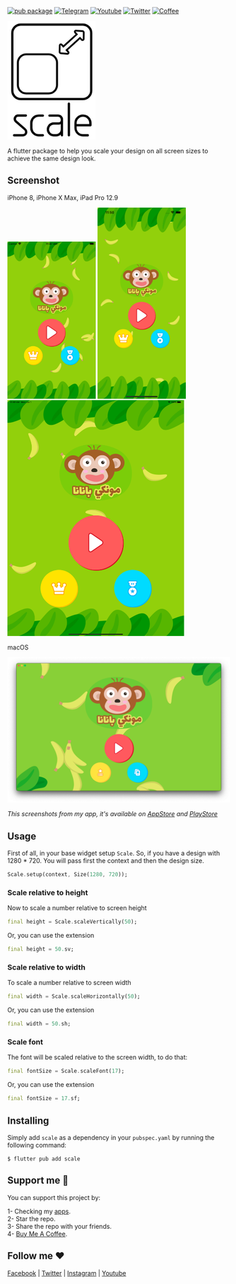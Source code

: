[![pub package](https://img.shields.io/pub/v/scale.svg)](https://pub.dartlang.org/packages/scale)
[![Telegram](https://img.shields.io/badge/chat-telegram-0088cc)](https://t.me/+NvUXzshmIg44N2M0)
[![Youtube](https://img.shields.io/badge/subscribe-youtube-c4302b)](https://www.youtube.com/@AkDebuging)
[![Twitter](https://img.shields.io/badge/follow-x-000000)](https://x.com/akdebuging)
[![Coffee](https://img.shields.io/badge/buy%20me%20a-coffee-orange)](https://www.buymeacoffee.com/akdebuging)

<img src="https://raw.githubusercontent.com/Abedalkareem/scale/master/images/logo.png" width="200"/>

A flutter package to help you scale your design on all screen sizes to achieve the same design look.

## Screenshot  

iPhone 8, iPhone X Max, iPad Pro 12.9

<img src="https://raw.githubusercontent.com/Abedalkareem/scale/master/images/iphone8plus.png" width="200"/> <img src="https://raw.githubusercontent.com/Abedalkareem/scale/master/images/iphonexmax.png" width="200"/> <img src="https://raw.githubusercontent.com/Abedalkareem/scale/master/images/ipadpro12_9.png" width="400"/>

macOS

<img src="https://raw.githubusercontent.com/Abedalkareem/scale/master/images/macos.png" width="800"/>


*This screenshots from my app, it's available on [AppStore](https://apps.apple.com/gm/app/id1514479049) and [PlayStore](https://play.google.com/store/apps/details?id=com.jostudio.monkeybanana)*

## Usage  

First of all, in your base widget setup `Scale`.
So, if you have a design with 1280 * 720. You will pass first the context and then the design size.

``` dart
Scale.setup(context, Size(1280, 720));
```

### Scale relative to height
Now to scale a number relative to screen height

``` dart
final height = Scale.scaleVertically(50);
```

Or, you can use the extension
``` dart
final height = 50.sv;
```

### Scale relative to width

To scale a number relative to screen width

``` dart
final width = Scale.scaleHorizontally(50);
```

Or, you can use the extension
``` dart
final width = 50.sh;
```

### Scale font

The font will be scaled relative to the screen width, to do that:

``` dart
final fontSize = Scale.scaleFont(17);
```

Or, you can use the extension
``` dart
final fontSize = 17.sf;
```

## Installing  

Simply add `scale` as a dependency in your `pubspec.yaml` by running the following command:

``` console
$ flutter pub add scale
```

## Support me 🚀  

You can support this project by:  

1- Checking my [apps](https://apps.apple.com/us/developer/id928910207).  
2- Star the repo.  
3- Share the repo with your friends.  
4- [Buy Me A Coffee](https://www.buymeacoffee.com/akdebuging).  

## Follow me ❤️  

[Facebook](https://www.facebook.com/Abedalkareem.Omreyh/) | [Twitter](https://twitter.com/akdebuging) | [Instagram](https://instagram.com/abedalkareemomreyh/) | [Youtube](https://www.youtube.com/@akdebuging)
